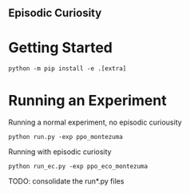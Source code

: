 ## Episodic Curiosity

# Getting Started

`python -m pip install -e .[extra]`

# Running an Experiment

Running a normal experiment, no episodic curiousity

`python run.py -exp ppo_montezuma`

Running with episodic curiosity

`python run_ec.py -exp ppo_eco_montezuma`

TODO: consolidate the run*.py files